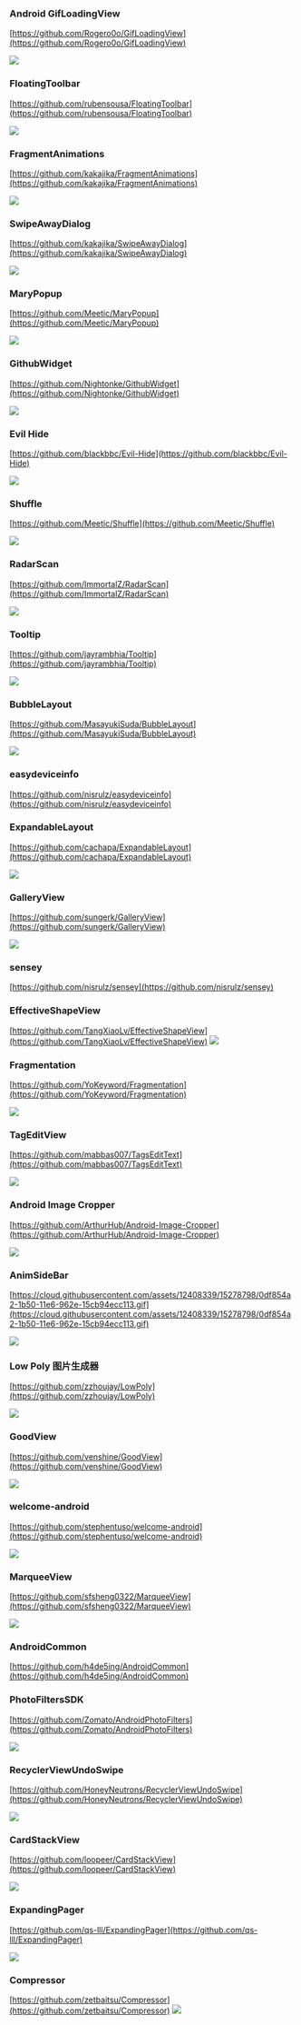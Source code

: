 

### Android GifLoadingView ###


[https://github.com/Rogero0o/GifLoadingView](https://github.com/Rogero0o/GifLoadingView)

![](https://camo.githubusercontent.com/f9bbba0797b820f7b62cda1b7d01bebd6756fdcd/687474703a2f2f7777332e73696e61696d672e636e2f736d616c6c2f61363935616364656777316633646579746236343867323034733034787771652e676966)

### FloatingToolbar ###

[https://github.com/rubensousa/FloatingToolbar](https://github.com/rubensousa/FloatingToolbar)

![](https://github.com/rubensousa/FloatingToolbar/raw/master/screenshots/demo.gif)

### FragmentAnimations ###

[https://github.com/kakajika/FragmentAnimations](https://github.com/kakajika/FragmentAnimations)

![](https://raw.githubusercontent.com/wiki/kakajika/FragmentAnimations/images/move.gif)


### SwipeAwayDialog ###

[https://github.com/kakajika/SwipeAwayDialog](https://github.com/kakajika/SwipeAwayDialog)

![](https://raw.githubusercontent.com/wiki/kakajika/SwipeAwayDialog/images/octocats.gif)


### MaryPopup ###

[https://github.com/Meetic/MaryPopup](https://github.com/Meetic/MaryPopup)

![](https://github.com/Meetic/MaryPopup/raw/master/media/center.gif)

### GithubWidget ###


[https://github.com/Nightonke/GithubWidget](https://github.com/Nightonke/GithubWidget)

![](https://github.com/Nightonke/GithubWidget/raw/master/Pic/style_3.png?raw=true)

### Evil Hide ###

[https://github.com/blackbbc/Evil-Hide](https://github.com/blackbbc/Evil-Hide)

![](https://github.com/blackbbc/Evil-Hide/raw/master/demo.gif)

### Shuffle ###

[https://github.com/Meetic/Shuffle](https://github.com/Meetic/Shuffle)

![](https://github.com/Meetic/Shuffle/raw/master/media/inline.gif)


### RadarScan ###

[https://github.com/ImmortalZ/RadarScan](https://github.com/ImmortalZ/RadarScan)

![](https://camo.githubusercontent.com/2f6c44577df8f8e11cf0e6c11d258abc1ece6960/687474703a2f2f696d672e626c6f672e6373646e2e6e65742f3230313630353035303031383034373633)


### Tooltip ###


[https://github.com/jayrambhia/Tooltip](https://github.com/jayrambhia/Tooltip)

![](https://raw.githubusercontent.com/jayrambhia/Tooltip/master/art/demo.gif)

### BubbleLayout ###

[https://github.com/MasayukiSuda/BubbleLayout](https://github.com/MasayukiSuda/BubbleLayout)

![](https://github.com/MasayukiSuda/BubbleLayout/raw/master/art/all.gif)



### easydeviceinfo ###

[https://github.com/nisrulz/easydeviceinfo](https://github.com/nisrulz/easydeviceinfo)

### ExpandableLayout ###
[https://github.com/cachapa/ExpandableLayout](https://github.com/cachapa/ExpandableLayout)

![](https://github.com/cachapa/ExpandableLayout/raw/master/images/expandable_fill.gif)

### GalleryView ###

[https://github.com/sungerk/GalleryView](https://github.com/sungerk/GalleryView)

![](https://camo.githubusercontent.com/806b11cf4dcdd87db1fe606081bf6a20c3b5dfb1/687474703a2f2f696d672e796f75747562652e636f6d2f76692f7a494c676f616879666a772f302e6a7067)

### sensey ###

[https://github.com/nisrulz/sensey](https://github.com/nisrulz/sensey)


### EffectiveShapeView ###

[https://github.com/TangXiaoLv/EffectiveShapeView](https://github.com/TangXiaoLv/EffectiveShapeView)
![](https://raw.githubusercontent.com/TangXiaoLv/EffectiveShapeView/master/png/first.jpg)



### Fragmentation ###


[https://github.com/YoKeyword/Fragmentation](https://github.com/YoKeyword/Fragmentation)

![](https://github.com/YoKeyword/Fragmentation/raw/master/gif/demo.gif)



### TagEditView ###

[https://github.com/mabbas007/TagsEditText](https://github.com/mabbas007/TagsEditText)

![](https://camo.githubusercontent.com/3a26ca3308d07d4040d9b6bea3dd65b0cc605516/687474703a2f2f692e696d6775722e636f6d2f5a4a596c734e4c2e706e673f33)


### Android Image Cropper ###


[https://github.com/ArthurHub/Android-Image-Cropper](https://github.com/ArthurHub/Android-Image-Cropper)

![](https://github.com/ArthurHub/Android-Image-Cropper/raw/master/art/demo.gif?raw=true)

### AnimSideBar ###


[https://cloud.githubusercontent.com/assets/12408339/15278798/0df854a2-1b50-11e6-962e-15cb94ecc113.gif](https://cloud.githubusercontent.com/assets/12408339/15278798/0df854a2-1b50-11e6-962e-15cb94ecc113.gif)

![](https://cloud.githubusercontent.com/assets/12408339/15278798/0df854a2-1b50-11e6-962e-15cb94ecc113.gif)


### Low Poly 图片生成器 ###


[https://github.com/zzhoujay/LowPoly](https://github.com/zzhoujay/LowPoly)

![](https://github.com/zzhoujay/LowPoly/raw/master/img/image.png)

### GoodView ### 


[https://github.com/venshine/GoodView](https://github.com/venshine/GoodView)

![](https://github.com/venshine/GoodView/raw/master/screenshot/screenshot.gif)


### welcome-android ###

[https://github.com/stephentuso/welcome-android](https://github.com/stephentuso/welcome-android)

![](https://raw.githubusercontent.com/stephentuso/welcome-android/master/media/sample-video.gif)

### MarqueeView ###

[https://github.com/sfsheng0322/MarqueeView](https://github.com/sfsheng0322/MarqueeView)

![](https://github.com/sfsheng0322/MarqueeView/raw/master/screenshot/MarqueeView_Gif.gif)

### AndroidCommon ###

[https://github.com/h4de5ing/AndroidCommon](https://github.com/h4de5ing/AndroidCommon)


### PhotoFiltersSDK ###


[https://github.com/Zomato/AndroidPhotoFilters](https://github.com/Zomato/AndroidPhotoFilters)

![](https://github.com/Zomato/AndroidPhotoFilters/raw/master/art/photofilters.gif)


### RecyclerViewUndoSwipe ###

[https://github.com/HoneyNeutrons/RecyclerViewUndoSwipe](https://github.com/HoneyNeutrons/RecyclerViewUndoSwipe)

![](https://camo.githubusercontent.com/633c9f0144b49b6a90edb18e44361f843010cd0f/687474703a2f2f696d6775722e636f6d2f523931554a716c2e676966)


### CardStackView ###


[https://github.com/loopeer/CardStackView](https://github.com/loopeer/CardStackView)

![](https://github.com/loopeer/CardStackView/raw/master/screenshot/screenshot1.gif)

### ExpandingPager ###
[https://github.com/qs-lll/ExpandingPager](https://github.com/qs-lll/ExpandingPager)

![](https://github.com/qs-lll/ExpandingPager/raw/master/img/ExpandingPager.gif)

### Compressor ###

[https://github.com/zetbaitsu/Compressor](https://github.com/zetbaitsu/Compressor)
![](https://raw.githubusercontent.com/zetbaitsu/Compressor/master/ss.png)
